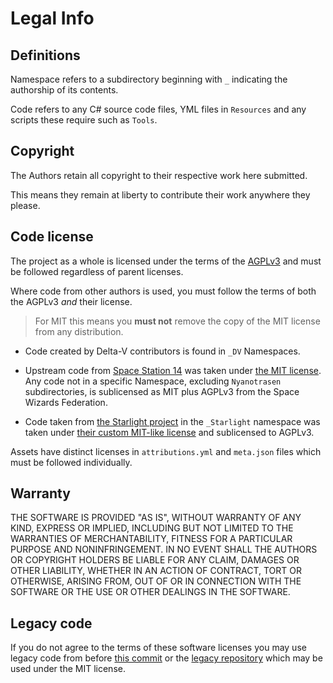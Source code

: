# Legal Info

## Definitions

Namespace refers to a subdirectory beginning with `_` indicating the authorship of its contents.

Code refers to any C# source code files, YML files in `Resources` and any scripts these require such as `Tools`.

## Copyright

The Authors retain all copyright to their respective work here submitted.

This means they remain at liberty to contribute their work anywhere they please.

## Code license

The project as a whole is licensed under the terms of the [AGPLv3](/LICENSE-AGPLv3.txt) and must be followed regardless of parent licenses.

Where code from other authors is used, you must follow the terms of both the AGPLv3 *and* their license.

> For MIT this means you **must not** remove the copy of the MIT license from any distribution.

- Code created by Delta-V contributors is found in `_DV` Namespaces.

- Upstream code from [Space Station 14](https://github.com/space-wizards/space-station-14) was taken under [the MIT license](/LICENSE-MIT.txt).
  Any code not in a specific Namespace, excluding `Nyanotrasen` subdirectories, is sublicensed as MIT plus AGPLv3 from the Space Wizards Federation.

- Code taken from [the Starlight project](https://github.com/ss14Starlight/space-station-14) in the `_Starlight` namespace was taken under [their custom MIT-like license](/LICENSE-Starlight.txt) and sublicensed to AGPLv3.

Assets have distinct licenses in `attributions.yml` and `meta.json` files which must be followed individually.

## Warranty

THE SOFTWARE IS PROVIDED "AS IS", WITHOUT WARRANTY OF ANY KIND, EXPRESS OR
IMPLIED, INCLUDING BUT NOT LIMITED TO THE WARRANTIES OF MERCHANTABILITY, FITNESS
FOR A PARTICULAR PURPOSE AND NONINFRINGEMENT. IN NO EVENT SHALL THE AUTHORS OR
COPYRIGHT HOLDERS BE LIABLE FOR ANY CLAIM, DAMAGES OR OTHER LIABILITY, WHETHER
IN AN ACTION OF CONTRACT, TORT OR OTHERWISE, ARISING FROM, OUT OF OR IN
CONNECTION WITH THE SOFTWARE OR THE USE OR OTHER DEALINGS IN THE SOFTWARE.

## Legacy code

If you do not agree to the terms of these software licenses you may use legacy code from before [this commit](https://github.com/DeltaV-Station/Delta-v/commit/87c70a89a67d0521a56388e6b1c3f2cb947943e4) or the [legacy repository](https://github.com/DeltaV-Station/Delta-v-Legacy) which may be used under the MIT license.
